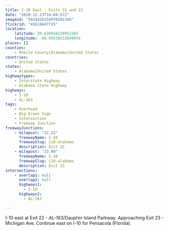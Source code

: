 ```yaml
---
title: I-10 East - Exits 22 and 23
date: "2018-12-23T14:04:57Z"
imageid: "5024426154970201346"
flickrid: "45616047715"
location:
    latitude: 30.636844220952383
    longitude: -88.09539152849054
places: []
counties:
    - Mobile County|Alabama|United States
countries:
    - United States
states:
    - Alabama|United States
highwaytypes:
    - Interstate Highway
    - Alabama State Highway
highways:
    - I-10
    - AL-163
tags:
    - Overhead
    - Big Green Sign
    - Intersection
    - Freeway Junction
freewayJunctions:
    - milepost: "22.22"
      freewayName: I-10
      freewaySlug: i10-alabama
      description: Exit 22
    - milepost: "23.00"
      freewayName: I-10
      freewaySlug: i10-alabama
      description: Exit 23
intersections:
    - overlap1: null
      overlap2: null
      highways1:
        - I-10
      highways2:
        - AL-163

---
```

I-10 east at Exit 22 - AL-163/Dauphin Island Parkway.  Approaching Exit 23 - Michigan Ave.  Continue east on I-10 for Pensacola (Florida).